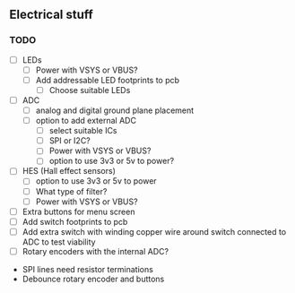 ## Electrical stuff

### TODO
- [ ] LEDs
  - [ ] Power with VSYS or VBUS?
  - [ ] Add addressable LED footprints to pcb
    - [ ] Choose suitable LEDs
- [ ] ADC
  - [ ] analog and digital ground plane placement
  - [ ] option to add external ADC
    - [ ] select suitable ICs
    - [ ] SPI or I2C?
    - [ ] Power with VSYS or VBUS?
    - [ ] option to use 3v3 or 5v to power? 
- [ ] HES (Hall effect sensors)
  - [ ] option to use 3v3 or 5v to power
  - [ ] What type of filter?
  - [ ] Power with VSYS or VBUS?
- [ ] Extra buttons for menu screen
- [ ] Add switch footprints to pcb
- [ ] Add extra switch with winding copper wire  around switch connected to ADC to test viability
- [ ] Rotary encoders with the internal ADC?

- SPI lines need resistor terminations
- Debounce rotary encoder and buttons